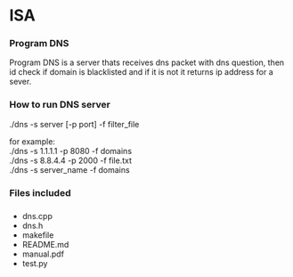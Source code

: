 # ISA

### Program DNS
Program DNS is a server thats receives dns packet with dns question, then id check if domain is blacklisted and if it is not it returns ip address for a sever.

### How to run DNS server
./dns -s server [-p port] -f filter_file<br/>

for example: 
<br/>./dns -s 1.1.1.1 -p 8080 -f domains
<br/>./dns -s 8.8.4.4 -p 2000 -f file.txt
<br/>./dns -s server_name -f domains


### Files included
###
* dns.cpp
* dns.h
* makefile
* README.md
* manual.pdf
* test.py
